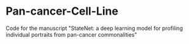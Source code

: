 # Pan-cancer-Cell-Line
Code for the manuscript "StateNet: a deep learning model for profiling individual portraits from pan-cancer commonalities"
